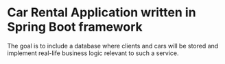 # Car Rental Application written in Spring Boot framework
The goal is to include a database where clients and cars will be stored and implement real-life business logic relevant to such a service.
